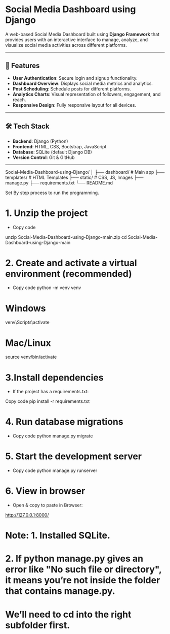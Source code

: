 # Social Media Dashboard using Django

A web-based Social Media Dashboard built using **Django Framework** that provides users with an interactive interface to manage, analyze, and visualize social media activities across different platforms.

---

## 🚀 Features
- **User Authentication**: Secure login and signup functionality.
- **Dashboard Overview**: Displays social media metrics and analytics.
- **Post Scheduling**: Schedule posts for different platforms.
- **Analytics Charts**: Visual representation of followers, engagement, and reach.
- **Responsive Design**: Fully responsive layout for all devices.

---

## 🛠️ Tech Stack
- **Backend**: Django (Python)
- **Frontend**: HTML, CSS, Bootstrap, JavaScript
- **Database**: SQLite (default Django DB)
- **Version Control**: Git & GitHub

---

Social-Media-Dashboard-using-Django/
│
├── dashboard/          # Main app
├── templates/          # HTML Templates
├── static/             # CSS, JS, Images
├── manage.py
├── requirements.txt
└── README.md

Set By step process to run the programming.

# 1. Unzip the project

- Copy code

unzip Social-Media-Dashboard-using-Django-main.zip
cd Social-Media-Dashboard-using-Django-main

# 2. Create and activate a virtual environment (recommended)

- Copy code
python -m venv venv

# Windows
venv\Scripts\activate

# Mac/Linux
source venv/bin/activate


# 3.Install dependencies

- If the project has a requirements.txt:

Copy code
pip install -r requirements.txt

# 4. Run database migrations

- Copy code
python manage.py migrate


# 5. Start the development server

- Copy code
python manage.py runserver

# 6. View in browser

- Open & copy to paste in Browser:

http://127.0.0.1:8000/

# Note: 1.  Installed SQLite.
#        2.   If python manage.py gives an error like "No such file or directory", it means you’re not inside the folder that contains manage.py.
#             We’ll need to cd into the right subfolder first.
